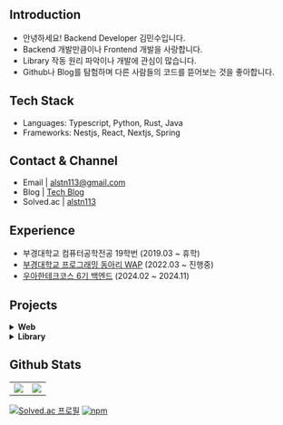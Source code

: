 ## Introduction

- 안녕하세요! Backend Developer 김민수입니다.
- Backend 개발만큼이나 Frontend 개발을 사랑합니다.
- Library 작동 원리 파악이나 개발에 관심이 많습니다.
- Github나 Blog를 탐험하며 다른 사람들의 코드를 뜯어보는 것을 좋아합니다.

## Tech Stack

- Languages: Typescript, Python, Rust, Java
- Frameworks: Nestjs, React, Nextjs, Spring

## Contact & Channel
- Email | alstn113@gmail.com
- Blog | [Tech Blog](https://alstn113.tistory.com/)
- Solved.ac | [alstn113](https://solved.ac/profile/alstn113)

## Experience
- 부경대학교 컴퓨터공학전공 19학번 (2019.03 ~ 휴학)
- [부경대학교 프로그래밍 동아리 WAP](https://github.com/pknu-wap) (2022.03 ~ 진행중)
- [우아한테크코스 6기 백엔드](https://github.com/woowacourse) (2024.02 ~ 2024.11)


## Projects

<details>
  <summary><strong>Web</strong></summary>
  
  - [Emotions](https://github.com/alstn113/Emotions) 마크다운 형식의 시리즈를 작성할 수 있는 커뮤니티 블로그 (2023.01 ~ 2023.04)
  - [collab-note](https://github.com/pknu-wap/collab-note) CRDT와 WebRTC를 이용한 실시간 문서수정 및 화상공유 (2023.03 ~ 2023.05)

</details>
<details>
  <summary><strong>Library</strong></summary>
  
  - [wap-ui](https://github.com/pknu-wap/wap-ui) 리액트 디자인 시스템 (2022.09 ~ 2022.12)
  - [wap-router](https://github.com/pknu-wap/wap-router) 리액트 라우팅 라이브러리 (2023.05 ~ 2023.06)
  - [wap-state](https://github.com/pknu-wap/wap-state) 리액트 상태 관리 라이브러리 (2023.05 ~ 2023.06)
</details>

## Github Stats
<table>
  <tr>
    <td width="50%">
      <img src = "https://github-readme-stats-git-masterrstaa-rickstaa.vercel.app/api?username=alstn113&show_icons=true&hide_border=true" align="center"/>
    </td>
    <td width="50%">
      <img src = "https://github-readme-stats-git-masterrstaa-rickstaa.vercel.app/api/top-langs/?username=alstn113&layout=compact&hide_border=true&langs_count=6&hide=html,css,svelte,vue,shell" align="center"/>
    </td>
  </tr>
</table>  
  
[![Solved.ac 프로필](http://mazassumnida.wtf/api/mini/generate_badge?boj=alstn113)](https://solved.ac/profile/alstn113)  [![npm](https://img.shields.io/static/v1?label=npm&message=packages&color=%23CB3837)](https://www.npmjs.com/~alstn113)    


